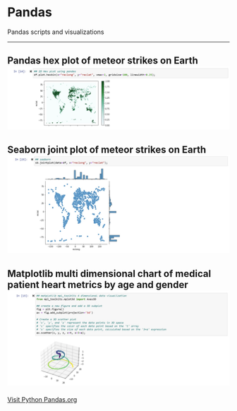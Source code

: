 # Pandas
Pandas scripts and visualizations

---

Pandas hex plot of meteor strikes on Earth
![Certificate Image](https://github.com/WakeSurfin1/Pandas/raw/main/Pandas2DHexPlot.jpg)
---

Seaborn joint plot of meteor strikes on Earth
![Certificate Image](https://github.com/WakeSurfin1/Pandas/raw/main/SeabornJointPlot.jpg)
---

Matplotlib multi dimensional chart of medical patient heart metrics by age and gender
![Certificate Image](https://github.com/WakeSurfin1/Pandas/raw/main/matplotlib_mpl_toolkits_3D_vis.jpg)
---

[Visit Python Pandas.org](https://pypi.org/project/pandas/)
